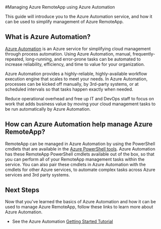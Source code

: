 <properties
    pageTitle="Manage Azure RemoteApp using Azure Automation | Microsoft Azure"
    description="Learn about how the Azure Automation service can be used to manage Azure RemoteApp."
    services="remoteapp, automation"
    documentationCenter=""
    authors="csand-msft"
    manager="eamono"
    editor=""/>

<tags
    ms.service="remoteapp"
    ms.workload="tbd"
    ms.tgt_pltfrm="na"
    ms.devlang="na"
    ms.topic="article"
    ms.date="10/23/2015"
    ms.author="csand"/>



#Managing Azure RemoteApp using Azure Automation

This guide will introduce you to the Azure Automation service, and how it can be used to simplify management of Azure RemoteApp.

## What is Azure Automation?

[Azure Automation](http://azure.microsoft.com/services/automation/) is an Azure service for simplifying cloud management through process automation. Using Azure Automation, manual, frequently-repeated, long-running, and error-prone tasks can be automated to increase reliability, efficiency, and time to value for your organization.

Azure Automation provides a highly-reliable, highly-available workflow execution engine that scales to meet your needs. In Azure Automation, processes can be kicked off manually, by 3rd-party systems, or at scheduled intervals so that tasks happen exactly when needed.

Reduce operational overhead and free up IT and DevOps staff to focus on work that adds business value by moving your cloud management tasks to be run automatically by Azure Automation.


## How can Azure Automation help manage Azure RemoteApp?

RemoteApp can be managed in Azure Automation by using the PowerShell cmdlets that are available in the [Azure PowerShell tools](https://msdn.microsoft.com/library/azure/jj156055.aspx). Azure Automation has these RemoteApp PowerShell cmdlets available out of the box, so that you can perform all of your RemoteApp management tasks within the service. You can also pair these cmdlets in Azure Automation with the cmdlets for other Azure services, to automate complex tasks across Azure services and 3rd party systems.


## Next Steps

Now that you've learned the basics of Azure Automation and how it can be used to manage Azure RemoteApp, follow these links to learn more about Azure Automation.

* See the Azure Automation [Getting Started Tutorial](../automation-create-runbook-from-samples.md)

